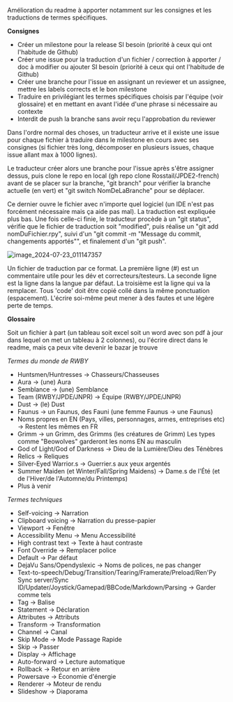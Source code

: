 Amélioration du readme à apporter notamment sur les consignes et les traductions de termes spécifiques.

**Consignes**

- Créer un milestone pour la release SI besoin (priorité à ceux qui ont l'habitude de Github)
- Créer une issue pour la traduction d'un fichier / correction à apporter / doc à modifier ou ajouter SI besoin (priorité à ceux qui ont l'habitude de Github)
- Créer une branche pour l'issue en assignant un reviewer et un assignee, mettre les labels corrects et le bon milestone
- Traduire en privilégiant les termes spécifiques choisis par l'équipe (voir glossaire) et en mettant en avant l'idée d'une phrase si nécessaire au contexte
- Interdit de push la branche sans avoir reçu l'approbation du reviewer

Dans l'ordre normal des choses, un traducteur arrive et il existe une issue pour chaque fichier à traduire dans le milestone en cours avec ses consignes (si fichier très long, décomposer en plusieurs issues, chaque issue allant max à 1000 lignes).

Le traducteur créer alors une branche pour l'issue après s'être assigner dessus, puis clone le repo en local (gh repo clone Rosstail/JPDE2-french) avant de se placer sur la branche, "git branch" pour vérifier la branche actuelle (en vert) et "git switch NomDeLaBranche" pour se déplacer.

Ce dernier ouvre le fichier avec n'importe quel logiciel (un IDE n'est pas forcément nécessaire mais ça aide pas mal). La traduction est expliquée plus bas. Une fois celle-ci finie, le traducteur procède à un "git status", vérifie que le fichier de traduction soit "modified", puis réalise un "git add nomDuFichier.rpy", suivi d'un "git commit -m "Message du commit, changements apportés"", et finalement d'un "git push".

![image_2024-07-23_011147357](https://github.com/user-attachments/assets/111240ed-3036-46cd-a13a-aa594e291072)

Un fichier de traduction par ce format. 
La première ligne (#) est un commentaire utile pour les dév et correcteurs/testeurs.
La seconde ligne est la ligne dans la langue par défaut. La troisième est la ligne qui va la remplacer.
Tous 'code' doit être copié collé dans la même ponctuation (espacement). L'écrire soi-même peut mener à des fautes et une légère perte de temps.

**Glossaire**

Soit un fichier à part (un tableau soit excel soit un word avec son pdf à jour dans lequel on met un tableau à 2 colonnes), ou l'écrire direct dans le readme, mais ça peux vite devenir le bazar je trouve

_Termes du monde de RWBY_

- Huntsmen/Huntresses -> Chasseurs/Chasseuses
- Aura -> (une) Aura
- Semblance -> (une) Semblance
- Team (RWBY/JPDE/JNPR) -> Équipe (RWBY/JPDE/JNPR)
- Dust -> (le) Dust
- Faunus -> un Faunus, des Fauni (une femme Faunus -> une Faunus)
- Noms propres en EN (Pays, villes, personnages, armes, entreprises etc) -> Restent les mêmes en FR
- Grimm -> un Grimm, des Grimms (les créatures de Grimm) Les types comme "Beowolves" garderont les noms EN au masculin
- God of Light/God of Darkness -> Dieu de la Lumière/Dieu des Ténèbres
- Relics -> Reliques
- Silver-Eyed Warrior.s -> Guerrier.s aux yeux argentés
- Summer Maiden (et Winter/Fall/Spring Maidens) -> Dame.s de l'Été (et de l'Hiver/de l'Automne/du Printemps)
- Plus à venir 

_Termes techniques_
- Self-voicing -> Narration
- Clipboard voicing -> Narration du presse-papier
- Viewport -> Fenêtre
- Accessibility Menu -> Menu Accessibilité
- High contrast text -> Texte à haut contraste
- Font Override -> Remplacer police
- Default -> Par défaut
- DejaVu Sans/Opendyslexic -> Noms de polices, ne pas changer
- Text-to-speech/Debug/Transition/Tearing/Framerate/Preload/Ren'Py Sync server/Sync ID/Updater/Joystick/Gamepad/BBCode/Markdown/Parsing -> Garder comme tels
- Tag -> Balise
- Statement -> Déclaration
- Attributes -> Attributs
- Transform -> Transformation
- Channel -> Canal
- Skip Mode -> Mode Passage Rapide
- Skip -> Passer
- Display -> Affichage
- Auto-forward -> Lecture automatique
- Rollback -> Retour en arrière
- Powersave -> Économie d'énergie
- Renderer -> Moteur de rendu
- Slideshow -> Diaporama
